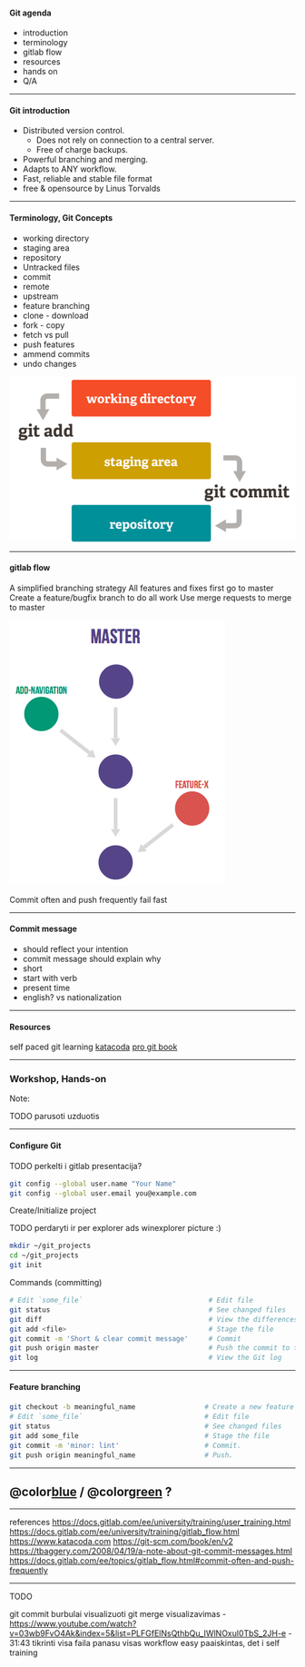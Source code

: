 #### Git agenda

- introduction
- terminology
- gitlab flow
- resources
- hands on
- Q/A

---

#### Git introduction

- Distributed version control.
  - Does not rely on connection to a central server.
  - Free of charge backups.
- Powerful branching and merging.
- Adapts to ANY workflow.
- Fast, reliable and stable file format
- free & opensource
  by Linus Torvalds

---

#### Terminology, Git Concepts

- working directory
- staging area
- repository
- Untracked files
- commit
- remote
- upstream
- feature branching
- clone - download
- fork - copy
- fetch vs pull
- push
  features
- ammend commits
- undo changes

![](assets/img/index1@2x.png)

---

#### gitlab flow

A simplified branching strategy
All features and fixes first go to master
Create a feature/bugfix branch to do all work
Use merge requests to merge to master

![](assets/img/feature_branches.png)

Commit often and push frequently fail fast

---

#### Commit message

- should reflect your intention
- commit message should explain why
- short
- start with verb
- present time
- english? vs nationalization

---

#### Resources

self paced git learning
[katacoda](https://www.katacoda.com/courses/git)
[pro git book](https://git-scm.com/book/en/v2)

---

### Workshop, Hands-on

Note:

TODO parusoti uzduotis

---

#### Configure Git

TODO perkelti i gitlab presentacija?

```bash
git config --global user.name "Your Name"
git config --global user.email you@example.com
```

Create/Initialize project

TODO perdaryti ir per explorer
ads winexplorer picture :)

```bash
mkdir ~/git_projects
cd ~/git_projects
git init
```

Commands (committing)

```bash
# Edit `some_file`                               # Edit file
git status                                       # See changed files
git diff                                         # View the differences
git add <file>                                   # Stage the file
git commit -m 'Short & clear commit message'     # Commit
git push origin master                           # Push the commit to the remote
git log                                          # View the Git log
```

---

#### Feature branching

```bash
git checkout -b meaningful_name                 # Create a new feature branch called "meaningful_name"
# Edit `some_file`                              # Edit file
git status                                      # See changed files
git add some_file                               # Stage the file
git commit -m 'minor: lint'                     # Commit.
git push origin meaningful_name                 # Push.
```

---

## @color[blue](Q) / @color[green](A) ?

---

references
https://docs.gitlab.com/ee/university/training/user_training.html
https://docs.gitlab.com/ee/university/training/gitlab_flow.html
https://www.katacoda.com
https://git-scm.com/book/en/v2
https://tbaggery.com/2008/04/19/a-note-about-git-commit-messages.html
https://docs.gitlab.com/ee/topics/gitlab_flow.html#commit-often-and-push-frequently

---

TODO

git commit burbulai visualizuoti
git merge visualizavimas - https://www.youtube.com/watch?v=03wb9FvO4Ak&index=5&list=PLFGfElNsQthbQu_IWlNOxul0TbS_2JH-e - 31:43 tikrinti visa faila panasu visas workflow easy paaiskintas, det i self training
